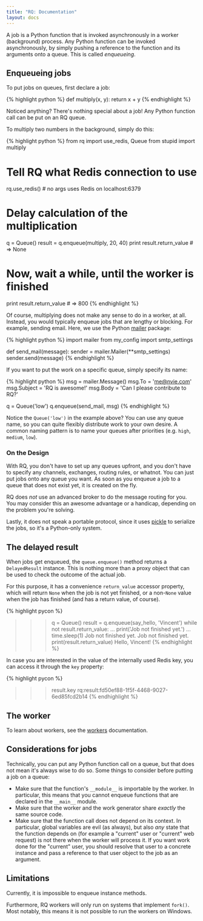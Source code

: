 ```yaml
---
title: "RQ: Documentation"
layout: docs
---
```


A job is a Python function that is invoked asynchronously in a worker
(background) process.  Any Python function can be invoked asynchronously, by
simply pushing a reference to the function and its arguments onto a queue.
This is called _enqueueing_.


## Enqueueing jobs

To put jobs on queues, first declare a job:

{% highlight python %}
def multiply(x, y):
    return x + y
{% endhighlight %}

Noticed anything?  There's nothing special about a job!  Any Python function
call can be put on an RQ queue.

To multiply two numbers in the background, simply do this:

{% highlight python %}
from rq import use_redis, Queue
from stupid import multiply

# Tell RQ what Redis connection to use
rq.use_redis()  # no args uses Redis on localhost:6379

# Delay calculation of the multiplication
q = Queue()
result = q.enqueue(multiply, 20, 40)
print result.return_value   # => None

# Now, wait a while, until the worker is finished
print result.return_value   # => 800
{% endhighlight %}

Of course, multiplying does not make any sense to do in a worker, at all.
Instead, you would typically enqueue jobs that are lengthy or blocking.  For
example, sending email.  Here, we use the Python [mailer][m] package:

{% highlight python %}
import mailer
from my_config import smtp_settings

def send_mail(message):
    sender = mailer.Mailer(**smtp_settings)
    sender.send(message)
{% endhighlight %}

If you want to put the work on a specific queue, simply specify its name:

{% highlight python %}
msg = mailer.Message()
msg.To = 'me@nvie.com'
msg.Subject = 'RQ is awesome!'
msg.Body = 'Can I please contribute to RQ?'

q = Queue('low')
q.enqueue(send_mail, msg)
{% endhighlight %}

Notice the `Queue('low')` in the example above?  You can use any queue name, so
you can quite flexibly distribute work to your own desire.  A common naming
pattern is to name your queues after priorities (e.g.  `high`, `medium`,
`low`).



### On the Design

With RQ, you don't have to set up any queues upfront, and you don't have to
specify any channels, exchanges, routing rules, or whatnot.  You can just put
jobs onto any queue you want.  As soon as you enqueue a job to a queue that
does not exist yet, it is created on the fly.

RQ does _not_ use an advanced broker to do the message routing for you.  You
may consider this an awesome advantage or a handicap, depending on the problem
you're solving.

Lastly, it does not speak a portable protocol, since it uses [pickle][p] to
serialize the jobs, so it's a Python-only system.


## The delayed result

When jobs get enqueued, the `queue.enqueue()` method returns a `DelayedResult`
instance.  This is nothing more than a proxy object that can be used to check
the outcome of the actual job.

For this purpose, it has a convenience `return_value` accessor property, which
will return `None` when the job is not yet finished, or a non-`None` value when
the job has finished (and has a return value, of course).

{% highlight pycon %}
>>> q = Queue()
>>> result = q.enqueue(say_hello, 'Vincent')
>>> while not result.return_value:
...     print('Job not finished yet.')
...     time.sleep(1)
Job not finished yet.
Job not finished yet.
>>> print(result.return_value)
Hello, Vincent!
{% endhighlight %}

In case you are interested in the value of the internally used Redis key, you
can access it through the `key` property:

{% highlight pycon %}
>>> result.key
rq:result:fd50ef88-1f5f-4468-9027-6ed85fcd2b14
{% endhighlight %}


## The worker

To learn about workers, see the [workers][w] documentation.

[w]: {{site.baseurl}}docs/workers/


## Considerations for jobs

Technically, you can put any Python function call on a queue, but that does not
mean it's always wise to do so.  Some things to consider before putting a job
on a queue:

* Make sure that the function's `__module__` is importable by the worker.  In
  particular, this means that you cannot enqueue functions that are declared in
  the `__main__` module.
* Make sure that the worker and the work generator share _exactly_ the same
  source code.
* Make sure that the function call does not depend on its context.  In
  particular, global variables are evil (as always), but also _any_ state that
  the function depends on (for example a "current" user or "current" web
  request) is not there when the worker will process it.  If you want work done
  for the "current" user, you should resolve that user to a concrete instance
  and pass a reference to that user object to the job as an argument.


## Limitations

Currently, it is impossible to enqueue instance methods.

Furthermore, RQ workers will only run on systems that implement `fork()`.  Most
notably, this means it is not possible to run the workers on Windows.


[m]: http://pypi.python.org/pypi/mailer
[p]: http://docs.python.org/library/pickle.html
